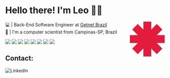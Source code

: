 # Hello there! I'm Leo 👋😜

<img align="right" height="110px" width="110px" src="https://github.com/LeoArantes/LeoArantes/blob/main/rhcp.png" />


💻 | Back-End Software Engineer at [Getnet Brazil](https://site.getnet.com.br/)<br/>
🚀️ | I'm a computer scientist from Campinas-SP, Brazil <br/>

<img src="https://img.shields.io/badge/C-00599C?style=for-the-badge&logo=c&logoColor=white" /> <img src="https://img.shields.io/badge/C%2B%2B-00599C?style=for-the-badge&logo=c%2B%2B&logoColor=white" /> <img src="https://img.shields.io/badge/Java-ED8B00?style=for-the-badge&logo=java&logoColor=white" /> <img src="https://img.shields.io/badge/HTML5-E34F26?style=for-the-badge&logo=html5&logoColor=white" /> <img src="https://img.shields.io/badge/CSS3-1572B6?style=for-the-badge&logo=css3&logoColor=white" /> <img src="https://img.shields.io/badge/JavaScript-323330?style=for-the-badge&logo=javascript&logoColor=F7DF1E" /> <img src="https://img.shields.io/badge/Typescript-2B2E3A?style=for-the-badge&logo=typescript&logoColor=9FEAF9" /> <img src="https://img.shields.io/badge/React-20232A?style=for-the-badge&logo=react&logoColor=61DAFB" />

## Contact:

[<img align="left" alt="LinkedIn" src="https://img.shields.io/badge/LinkedIn-0077B5?style=for-the-badge&logo=linkedin&logoColor=white" />][linkedin]

[linkedin]: https://www.linkedin.com/in/leonardo-arantes/
